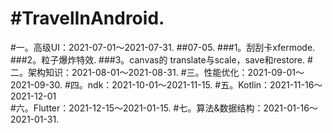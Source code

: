 #TravelInAndroid. 
=== 
#一。高级UI：2021-07-01～2021-07-31. 
##07-05. 
###1。刮刮卡xfermode. 
###2。粒子爆炸特效. 
###3。canvas的 translate与scale，save和restore. 
#二。架构知识：2021-08-01～2021-08-31. 
#三。性能优化：2021-09-01～2021-09-30. 
#四。ndk：2021-10-01～2021-11-15. 
#五。Kotlin：2021-11-16～2021-12-01  
#六。Flutter：2021-12-15～2021-01-15. 
#七。算法&数据结构：2021-01-16～2021-01-31. 
